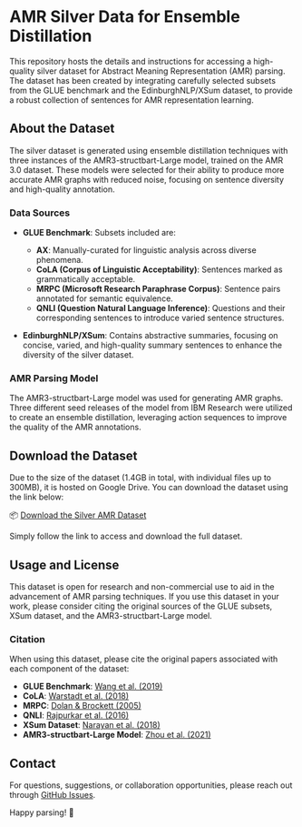 # AMR Silver Data for Ensemble Distillation

This repository hosts the details and instructions for accessing a high-quality silver dataset for Abstract Meaning Representation (AMR) parsing. The dataset has been created by integrating carefully selected subsets from the GLUE benchmark and the EdinburghNLP/XSum dataset, to provide a robust collection of sentences for AMR representation learning.

## About the Dataset
The silver dataset is generated using ensemble distillation techniques with three instances of the AMR3-structbart-Large model, trained on the AMR 3.0 dataset. These models were selected for their ability to produce more accurate AMR graphs with reduced noise, focusing on sentence diversity and high-quality annotation.

### Data Sources
- **GLUE Benchmark**: Subsets included are:
  - **AX**: Manually-curated for linguistic analysis across diverse phenomena.
  - **CoLA (Corpus of Linguistic Acceptability)**: Sentences marked as grammatically acceptable.
  - **MRPC (Microsoft Research Paraphrase Corpus)**: Sentence pairs annotated for semantic equivalence.
  - **QNLI (Question Natural Language Inference)**: Questions and their corresponding sentences to introduce varied sentence structures.

- **EdinburghNLP/XSum**: Contains abstractive summaries, focusing on concise, varied, and high-quality summary sentences to enhance the diversity of the silver dataset.

### AMR Parsing Model
The AMR3-structbart-Large model was used for generating AMR graphs. Three different seed releases of the model from IBM Research were utilized to create an ensemble distillation, leveraging action sequences to improve the quality of the AMR annotations.

## Download the Dataset
Due to the size of the dataset (1.4GB in total, with individual files up to 300MB), it is hosted on Google Drive. You can download the dataset using the link below:

📦 [Download the Silver AMR Dataset](https://drive.google.com/drive/folders/1qdNhJQQ9VEljP-Asz43iqfDre9rKxbFv?usp=sharing)

Simply follow the link to access and download the full dataset.

## Usage and License
This dataset is open for research and non-commercial use to aid in the advancement of AMR parsing techniques. If you use this dataset in your work, please consider citing the original sources of the GLUE subsets, XSum dataset, and the AMR3-structbart-Large model.

### Citation
When using this dataset, please cite the original papers associated with each component of the dataset:

- **GLUE Benchmark**: [Wang et al. (2019)](https://aclanthology.org/W19-4508/)
- **CoLA**: [Warstadt et al. (2018)](https://aclanthology.org/P18-2124/)
- **MRPC**: [Dolan & Brockett (2005)](https://aclanthology.org/H05-1115/)
- **QNLI**: [Rajpurkar et al. (2016)](https://aclanthology.org/Q16-1002/)
- **XSum Dataset**: [Narayan et al. (2018)](https://aclanthology.org/D18-1206/)
- **AMR3-structbart-Large Model**: [Zhou et al. (2021)](https://aclanthology.org/2021.acl-long.512/)

## Contact
For questions, suggestions, or collaboration opportunities, please reach out through [GitHub Issues](https://github.com/nj19257/AMR-silver-data-for-ensemble-distill/issues).

Happy parsing! 🚀
